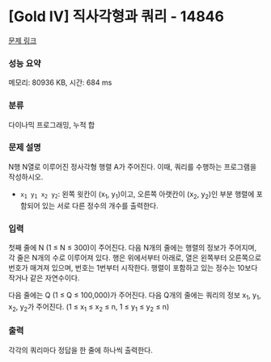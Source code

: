 # [Gold IV] 직사각형과 쿼리 - 14846 

[문제 링크](https://www.acmicpc.net/problem/14846) 

### 성능 요약

메모리: 80936 KB, 시간: 684 ms

### 분류

다이나믹 프로그래밍, 누적 합

### 문제 설명

<p>N행 N열로 이루어진 정사각형 행렬 A가 주어진다. 이때, 쿼리를 수행하는 프로그램을 작성하시오.</p>

<ul>
	<li><code>x<sub>1</sub> y<sub>1</sub> x<sub>2</sub> y<sub>2</sub></code>: 왼쪽 윗칸이 (x<sub>1</sub>, y<sub>1</sub>)이고, 오른쪽 아랫칸이 (x<sub>2</sub>, y<sub>2</sub>)인 부분 행렬에 포함되어 있는 서로 다른 정수의 개수를 출력한다.</li>
</ul>

### 입력 

 <p>첫째 줄에 N (1 ≤ N ≤ 300)이 주어진다. 다음 N개의 줄에는 행렬의 정보가 주어지며, 각 줄은 N개의 수로 이루어져 있다. 행은 위에서부터 아래로, 열은 왼쪽부터 오른쪽으로 번호가 매겨져 있으며, 번호는 1번부터 시작한다. 행렬이 포함하고 있는 정수는 10보다 작거나 같은 자연수이다.</p>

<p>다음 줄에는 Q (1 ≤ Q ≤ 100,000)가 주어진다. 다음 Q개의 줄에는 쿼리의 정보 x<sub>1</sub>, y<sub>1</sub>, x<sub>2</sub>, y<sub>2</sub>가 주어진다. (1 ≤ x<sub>1</sub> ≤ x<sub>2</sub> ≤ n, 1 ≤ y<sub>1</sub> ≤ y<sub>2</sub> ≤ n)</p>

### 출력 

 <p>각각의 쿼리마다 정답을 한 줄에 하나씩 출력한다.</p>

